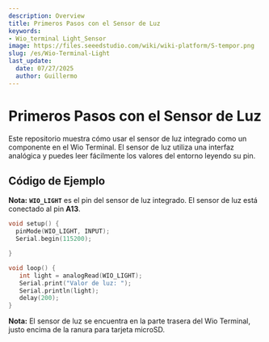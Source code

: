```yaml
---
description: Overview
title: Primeros Pasos con el Sensor de Luz
keywords:
- Wio_terminal Light_Sensor
image: https://files.seeedstudio.com/wiki/wiki-platform/S-tempor.png
slug: /es/Wio-Terminal-Light
last_update:
  date: 07/27/2025
  author: Guillermo
---
```


# Primeros Pasos con el Sensor de Luz

Este repositorio muestra cómo usar el sensor de luz integrado como un componente en el Wio Terminal. El sensor de luz utiliza una interfaz analógica y puedes leer fácilmente los valores del entorno leyendo su pin.

## Código de Ejemplo

**Nota:** **`WIO_LIGHT`** es el pin del sensor de luz integrado. El sensor de luz está conectado al pin **A13**.

```cpp
void setup() {
  pinMode(WIO_LIGHT, INPUT);
  Serial.begin(115200);

}

void loop() {
   int light = analogRead(WIO_LIGHT);
   Serial.print("Valor de luz: ");
   Serial.println(light);
   delay(200);
}
```

**Nota:** El sensor de luz se encuentra en la parte trasera del Wio Terminal, justo encima de la ranura para tarjeta microSD.
